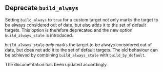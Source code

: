 ## Deprecate `build_always`

Setting `build_always` to `true` for a custom target not only marks the target
to be always considered out of date, but also adds it to the set of default
targets. This option is therefore deprecated and the new option
`build_always_stale` is introduced.

`build_always_stale` *only* marks the target to be always considered out of
date, but does not add it to the set of default targets. The old behaviour can
be achieved by combining `build_always_stale` with `build_by_default`.

The documentation has been updated accordingly.
